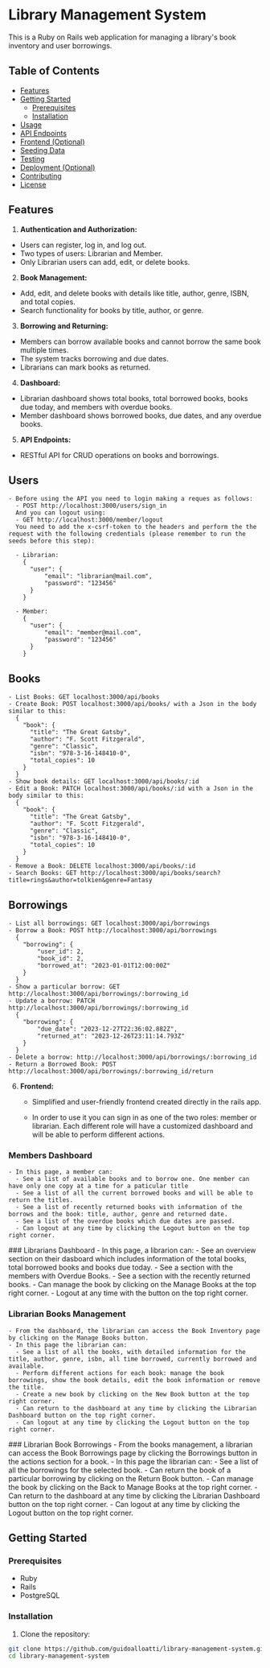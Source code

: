 # Library Management System

This is a Ruby on Rails web application for managing a library's book inventory and user borrowings.

## Table of Contents

- [Features](#features)
- [Getting Started](#getting-started)
  - [Prerequisites](#prerequisites)
  - [Installation](#installation)
- [Usage](#usage)
- [API Endpoints](#api-endpoints)
- [Frontend (Optional)](#frontend-optional)
- [Seeding Data](#seeding-data)
- [Testing](#testing)
- [Deployment (Optional)](#deployment-optional)
- [Contributing](#contributing)
- [License](#license)

## Features

1. **Authentication and Authorization:**
  - Users can register, log in, and log out.
  - Two types of users: Librarian and Member.
  - Only Librarian users can add, edit, or delete books.

2. **Book Management:**
  - Add, edit, and delete books with details like title, author, genre, ISBN, and total copies.
  - Search functionality for books by title, author, or genre.

3. **Borrowing and Returning:**
  - Members can borrow available books and cannot borrow the same book multiple times.
  - The system tracks borrowing and due dates.
  - Librarians can mark books as returned.

4. **Dashboard:**
  - Librarian dashboard shows total books, total borrowed books, books due today, and members with overdue books.
  - Member dashboard shows borrowed books, due dates, and any overdue books.

5. **API Endpoints:**
  - RESTful API for CRUD operations on books and borrowings.

  ## Users
    - Before using the API you need to login making a reques as follows:
      - POST http://localhost:3000/users/sign_in 
      And you can logout using: 
      - GET http://localhost:3000/member/logout 
      You need to add the x-csrf-token to the headers and perform the the request with the following credentials (please remember to run the seeds before this step):
      
      - Librarian:
        {
          "user": {
              "email": "librarian@mail.com",
              "password": "123456"
          }
        }

      - Member:
        {
          "user": {
              "email": "member@mail.com",
              "password": "123456"
          }
        }

  ## Books
    - List Books: GET localhost:3000/api/books
    - Create Book: POST localhost:3000/api/books/ with a Json in the body similar to this:
      {
        "book": {
          "title": "The Great Gatsby",
          "author": "F. Scott Fitzgerald", 
          "genre": "Classic",
          "isbn": "978-3-16-148410-0",
          "total_copies": 10
        }
      }
    - Show book details: GET localhost:3000/api/books/:id
    - Edit a Book: PATCH localhost:3000/api/books/:id with a Json in the body similar to this:
      {
        "book": {
          "title": "The Great Gatsby",
          "author": "F. Scott Fitzgerald", 
          "genre": "Classic",
          "isbn": "978-3-16-148410-0",
          "total_copies": 10
        }
      }
    - Remove a Book: DELETE localhost:3000/api/books/:id
    - Search Books: GET http://localhost:3000/api/books/search?title=rings&author=tolkien&genre=Fantasy

  ## Borrowings
    - List all borrowings: GET localhost:3000/api/borrowings
    - Borrow a Book: POST http://localhost:3000/api/borrowings
      {
        "borrowing": {
            "user_id": 2,
            "book_id": 2,
            "borrowed_at": "2023-01-01T12:00:00Z"
        }
      }
    - Show a particular borrow: GET http://localhost:3000/api/borrowings/:borrowing_id
    - Update a borrow: PATCH http://localhost:3000/api/borrowings/:borrowing_id
      {
        "borrowing": {
            "due_date": "2023-12-27T22:36:02.882Z",
            "returned_at": "2023-12-26T23:11:14.793Z"
        }
      }
    - Delete a borrow: http://localhost:3000/api/borrowings/:borrowing_id
    - Return a Borrowed Book: POST http://localhost:3000/api/borrowings/:borrowing_id/return

6. **Frontend:**
   - Simplified and user-friendly frontend created directly in the rails app.

   - In order to use it you can sign in as one of the two roles: member or librarian. Each different role will have a customized dashboard and will be able to perform different actions.

  ### Members Dashboard
    - In this page, a member can:
      - See a list of available books and to borrow one. One member can have only one copy at a time for a paticular title
      - See a list of all the current borrowed books and will be able to return the titles.
      - See a list of recently returned books with information of the borrows and the book: title, author, genre and returned date.
      - See a list of the overdue books which due dates are passed.
      - Can logout at any time by clicking the Logout button on the top right corner.

  ### Librarians Dashboard
    - In this page, a librarion can:
      - See an overview section on their dasboard which includes information of the total books, total borrowed books and books due today.
      - See a section with the members with Overdue Books.
      - See a section with the recently returned books.
      - Can manage the book by clicking on the Manage Books at the top right corner.
      - Logout at any time with the button on the top right corner.

  ### Librarian Books Management
    - From the dashboard, the librarian can access the Book Inventory page by clicking on the Manage Books button.
    - In this page the librarian can:
      - See a list of all the books, with detailed information for the title, author, genre, isbn, all time borrowed, currently borrowed and available.
      - Perform different actions for each book: manage the book borrowings, show the book details, edit the book information or remove the title.
      - Create a new book by clicking on the New Book button at the top right corner.
      - Can return to the dashboard at any time by clicking the Librarian Dashboard button on the top right corner.
      - Can logout at any time by clicking the Logout button on the top right corner.
  
  ### Librarian Book Borrowings
    - From the books management, a librarian can access the Book Borrowings page by clicking the Borrowings button in the actions section for a book.
    - In this page the librarian can:
      - See a list of all the borrowings for the selected book.
      - Can return the book of a particular borrowing by clicking on the Return Book button.
      - Can manage the book by clicking on the Back to Manage Books at the top right corner.
      - Can return to the dashboard at any time by clicking the Librarian Dashboard button on the top right corner.
      - Can logout at any time by clicking the Logout button on the top right corner.

## Getting Started

### Prerequisites
- Ruby
- Rails
- PostgreSQL

### Installation

1. Clone the repository:

  ```bash
  git clone https://github.com/guidoalloatti/library-management-system.git
  cd library-management-system